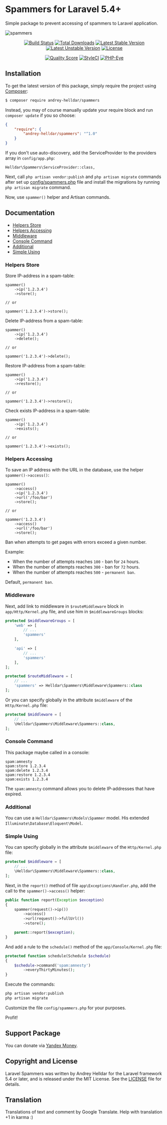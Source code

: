 # Spammers for Laravel 5.4+

Simple package to prevent accessing of spammers to Laravel application.

![spammers](https://user-images.githubusercontent.com/10347617/33530091-1cba8f1a-d88b-11e7-8d1d-eb7a924199d2.png)

<p align="center">
<a href="https://travis-ci.org/andrey-helldar/spammers"><img src="https://travis-ci.org/andrey-helldar/spammers.svg?branch=master&style=flat-square" alt="Build Status" /></a>
<a href="https://packagist.org/packages/andrey-helldar/spammers"><img src="https://img.shields.io/packagist/dt/andrey-helldar/spammers.svg?style=flat-square" alt="Total Downloads" /></a>
<a href="https://packagist.org/packages/andrey-helldar/spammers"><img src="https://poser.pugx.org/andrey-helldar/spammers/v/stable?format=flat-square" alt="Latest Stable Version" /></a>
<a href="https://packagist.org/packages/andrey-helldar/spammers"><img src="https://poser.pugx.org/andrey-helldar/spammers/v/unstable?format=flat-square" alt="Latest Unstable Version" /></a>
<a href="https://github.com/andrey-helldar/spammers"><img src="https://poser.pugx.org/andrey-helldar/spammers/license?format=flat-square" alt="License" /></a>
</p>


<p align="center">
<a href="https://github.com/andrey-helldar/spammers"><img src="https://img.shields.io/scrutinizer/g/andrey-helldar/spammers.svg?style=flat-square" alt="Quality Score" /></a>
<a href="https://styleci.io/repos/112966311"><img src="https://styleci.io/repos/112966311/shield" alt="StyleCI" /></a>
<a href="https://php-eye.com/package/andrey-helldar/spammers"><img src="https://php-eye.com/badge/andrey-helldar/spammers/tested.svg?style=flat" alt="PHP-Eye" /></a>
</p>

## Installation

To get the latest version of this package, simply require the project using [Composer](https://getcomposer.org/):

```bash
$ composer require andrey-helldar/spammers
```

Instead, you may of course manually update your require block and run `composer update` if you so choose:

```json
{
    "require": {
        "andrey-helldar/spammers": "^1.0"
    }
}
```

If you don't use auto-discovery, add the ServiceProvider to the providers array in `config/app.php`:

    Helldar\Spammers\ServiceProvider::class,

Next, call `php artisan vendor:publish` and `php artisan migrate` commands after set up [config/spammers.php](src/config/spammers.php) file and install the migrations by running `php artisan migrate` command.

Now, use `spammer()` helper and Artisan commands.


## Documentation

* [Helpers Store](#helpers-store)
* [Helpers Accessing](#helpers-accessing)
* [Middleware](#middleware)
* [Console Command](#console-command)
* [Additional](#additional)
* [Simple Using](#simple-using)


### Helpers Store

Store IP-address in a spam-table:

    spammer()
        ->ip('1.2.3.4')
        ->store();
        
    // or
    
    spammer('1.2.3.4')->store();


Delete IP-address from a spam-table:

    spammer()
        ->ip('1.2.3.4')
        ->delete();
        
    // or
    
    spammer('1.2.3.4')->delete();


Restore IP-address from a spam-table:

    spammer()
        ->ip('1.2.3.4')
        ->restore();
        
    // or
    
    spammer('1.2.3.4')->restore();


Check exists IP-address in a spam-table:

    spammer()
        ->ip('1.2.3.4')
        ->exists();
        
    // or
    
    spammer('1.2.3.4')->exists();


### Helpers Accessing

To save an IP address with the URL in the database, use the helper `spammer()->access()`:

    spammer()
        ->access()
        ->ip('1.2.3.4')
        ->url('/foo/bar')
        ->store();
    
    // or
    
    spammer('1.2.3.4')
        ->access()
        ->url('/foo/bar')
        ->store();

Ban when attempts to get pages with errors exceed a given number.

Example:

* When the number of attempts reaches `100` - ban for `24` hours.
* When the number of attempts reaches `300` - ban for `72` hours.
* When the number of attempts reaches `500` - `permanent ban`.

Default, `permanent ban`.


### Middleware

Next, add link to middleware in `$routeMiddleware` block in `app/Http/Kernel.php` file, and use him in `$middlewareGroups` blocks:

```php
protected $middlewareGroups = [
    'web' => [
        // ...
        'spammers'
    ],

    'api' => [
        // ...
        'spammers'
    ],
];

protected $routeMiddleware = [
    // ...
    'spammers' => Helldar\Spammers\Middleware\Spammers::class
];
```

Or you can specify globally in the attribute `$middleware` of the `Http/Kernel.php` file:
```php
protected $middleware = [
    // ...
    \Helldar\Spammers\Middleware\Spammers::class,    
];
```


### Console Command

This package maybe called in a console:

    spam:amnesty
    spam:store 1.2.3.4
    spam:delete 1.2.3.4
    spam:restore 1.2.3.4
    spam:exists 1.2.3.4

The `spam:amnesty` command allows you to delete IP-addresses that have expired.


### Additional

You can use a `Helldar\Spammers\Models\Spammer` model. His extended `Illuminate\Database\Eloquent\Model`.


### Simple Using

You can specify globally in the attribute `$middleware` of the `Http/Kernel.php` file:
```php
protected $middleware = [
    // ...
    \Helldar\Spammers\Middleware\Spammers::class,    
];
```

Next, in the `report()` method of file `app\Exceptions\Handler.php`, add the call to the `spammer()->access()` helper:

```php
public function report(Exception $exception)
{
    spammer(request()->ip())
        ->access()
        ->url(request()->fullUrl())
        ->store();

    parent::report($exception);
}
```

And add a rule to the `schedule()` method of the `app/Console/Kernel.php` file:

```php
protected function schedule(Schedule $schedule)
{
    $schedule->command('spam:amnesty')
        ->everyThirtyMinutes();
}
```

Execute the commands:
```bash
php artisan vendor:publish
php artisan migrate
```

Customize the file `config/spammers.php` for your purposes.

Profit!


## Support Package

You can donate via [Yandex Money](https://money.yandex.ru/quickpay/shop-widget?account=410012608840929&quickpay=shop&payment-type-choice=on&mobile-payment-type-choice=on&writer=seller&targets=Andrey+Helldar%3A+Open+Source+Projects&targets-hint=&default-sum=&button-text=04&mail=on&successURL=).


## Copyright and License

Laravel Spammers was written by Andrey Helldar for the Laravel framework 5.4 or later, and is released under the MIT License. See the [LICENSE](LICENSE) file for details.


## Translation

Translations of text and comment by Google Translate. Help with translation +1 in karma :)
